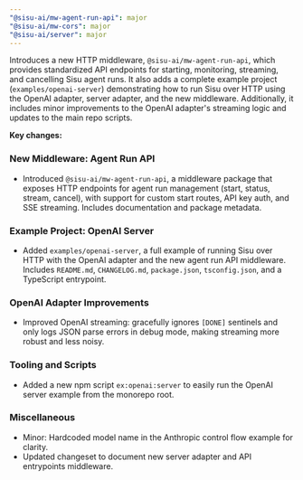 ```yaml
---
"@sisu-ai/mw-agent-run-api": major
"@sisu-ai/mw-cors": major
"@sisu-ai/server": major
---
```


Introduces a new HTTP middleware, `@sisu-ai/mw-agent-run-api`, which provides standardized API endpoints for starting, monitoring, streaming, and cancelling Sisu agent runs. It also adds a complete example project (`examples/openai-server`) demonstrating how to run Sisu over HTTP using the OpenAI adapter, server adapter, and the new middleware. Additionally, it includes minor improvements to the OpenAI adapter's streaming logic and updates to the main repo scripts.

**Key changes:**

### New Middleware: Agent Run API

- Introduced `@sisu-ai/mw-agent-run-api`, a middleware package that exposes HTTP endpoints for agent run management (start, status, stream, cancel), with support for custom start routes, API key auth, and SSE streaming. Includes documentation and package metadata.

### Example Project: OpenAI Server

- Added `examples/openai-server`, a full example of running Sisu over HTTP with the OpenAI adapter and the new agent run API middleware. Includes `README.md`, `CHANGELOG.md`, `package.json`, `tsconfig.json`, and a TypeScript entrypoint. 

### OpenAI Adapter Improvements

- Improved OpenAI streaming: gracefully ignores `[DONE]` sentinels and only logs JSON parse errors in debug mode, making streaming more robust and less noisy. 

### Tooling and Scripts

- Added a new npm script `ex:openai:server` to easily run the OpenAI server example from the monorepo root.

### Miscellaneous

- Minor: Hardcoded model name in the Anthropic control flow example for clarity.
- Updated changeset to document new server adapter and API entrypoints middleware.

